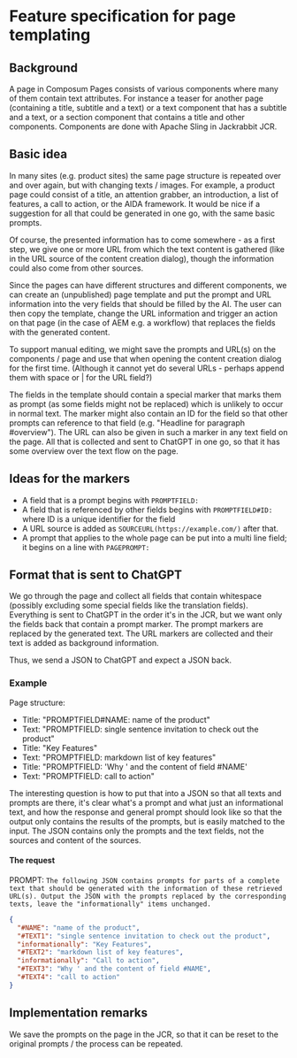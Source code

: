 # Feature specification for page templating

## Background

A page in Composum Pages consists of various components where many of them contain text attributes. For instance a
teaser for another page (containing a title, subtitle and a text) or a text component that has a subtitle and a text, or
a section component that contains a title and other components. Components are done with Apache Sling in Jackrabbit JCR.

## Basic idea

In many sites (e.g. product sites) the same page structure is repeated over and over again, but with changing texts
/ images. For example, a product page could consist of a title, an attention grabber, an introduction, a list of
features, a call to action, or the AIDA framework. It would be nice if a suggestion for all that could be generated in
one go, with the same basic prompts.

Of course, the presented information has to come somewhere - as a first step, we give one or more URL from which the
text content is gathered (like in the URL source of the content creation dialog), though the information could also come
from other sources.

Since the pages can have different structures and different components, we can create an (unpublished) page template
and put the prompt and URL information into the very fields that should be filled by the AI. The user can then
copy the template, change the URL information and trigger an action on that page (in the case of AEM e.g. a workflow)
that replaces the fields with the generated content.

To support manual editing, we might save the prompts and URL(s) on the components / page and use that when opening the
content creation dialog for the first time. (Although it cannot yet do several URLs - perhaps append them with space
or | for the URL field?)

The fields in the template should contain a special marker that marks them as prompt (as some fields might not be
replaced) which is unlikely to occur in normal text. The marker might also contain an ID for the field so that other
prompts can reference to that field (e.g. "Headline for paragraph #overview"). The URL can also be given in such a
marker in any text field on the page. All that is collected and sent to ChatGPT in one go, so that it has some overview
over the text flow on the page.

## Ideas for the markers

- A field that is a prompt begins with `PROMPTFIELD: `
- A field that is referenced by other fields begins with `PROMPTFIELD#ID: ` where ID is a unique identifier for the
  field
- A URL source is added as `SOURCEURL(https://example.com/)` after that.
- A prompt that applies to the whole page can be put into a multi line field; it begins on a line with `PAGEPROMPT: `

## Format that is sent to ChatGPT

We go through the page and collect all fields that contain whitespace (possibly excluding some special fields like
the translation fields). Everything is sent to ChatGPT in the order it's in the JCR, but we want only the fields back
that contain a prompt marker. The prompt markers are replaced by the generated text. The URL markers are collected
and their text is added as background information.

Thus, we send a JSON to ChatGPT and expect a JSON back.

### Example

Page structure:

- Title: "PROMPTFIELD#NAME: name of the product"
- Text: "PROMPTFIELD: single sentence invitation to check out the product"
- Title: "Key Features"
- Text: "PROMPTFIELD: markdown list of key features"
- Title: "PROMPTFIELD: 'Why ' and the content of field #NAME'
- Text: "PROMPTFIELD: call to action"

The interesting question is how to put that into a JSON so that all texts and prompts are there, it's clear what's a
prompt and what just an informational text, and how the response and general prompt should look like so that the output
only contains the results of the prompts, but is easily matched to the input. The JSON contains only the prompts and
the text fields, not the sources and content of the sources.

#### The request

PROMPT: 
`The following JSON contains prompts for parts of a complete text that should be generated with the information of these retrieved URL(s). Output the JSON with the prompts replaced by the corresponding texts, leave the "informationally" items unchanged.`

```json
{
  "#NAME": "name of the product",
  "#TEXT1": "single sentence invitation to check out the product",
  "informationally": "Key Features",
  "#TEXT2": "markdown list of key features",
  "informationally": "Call to action",
  "#TEXT3": "Why ' and the content of field #NAME",
  "#TEXT4": "call to action"
}
```

## Implementation remarks

We save the prompts on the page in the JCR, so that it can be reset to the original prompts / the process can be
repeated.
